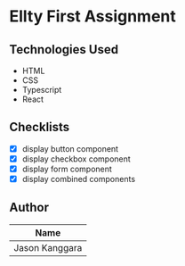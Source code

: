 # Ellty First Assignment

## Technologies Used

- HTML
- CSS
- Typescript
- React

## Checklists

- [x] display button component
- [x] display checkbox component
- [x] display form component
- [x] display combined components

## Author

| Name           |
| -------------- |
| Jason Kanggara |
